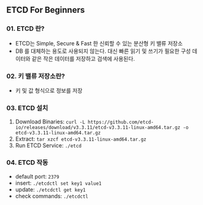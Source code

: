 ## ETCD For Beginners

### 01. ETCD 란?
- ETCD는 Simple, Secure & Fast 한 신뢰할 수 있는 분산형 키 밸류 저장소
- DB 를 대체하는 용도로 사용되지 않는다. 대신 빠른 읽기 및 쓰기가 필요한 구성 데이터와 같은 작은 데이터를 저장하고 검색에 사용된다.

### 02. 키 밸류 저장소란?
- 키 및 값 형식으로 정보를 저장

### 03. ETCD 설치
1. Download Binaries: `curl -L https://github.com/etcd-io/releases/download/v3.3.11/etcd-v3.3.11-linux-amd64.tar.gz -o etcd-v3.3.11-linux-amd64.tar.gz`
2. Extract: `tar xzcf etcd-v3.3.11-linux-amd64.tar.gz`
3. Run ETCD Service: `./etcd`

### 04. ETCD 작동
- default port: `2379`
- insert: `./etcdctl set key1 value1`
- update: `./etcdctl get key1`
- check commands: `./etcdctl`
